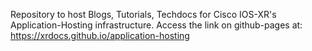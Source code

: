 Repository to host Blogs, Tutorials, Techdocs for Cisco IOS-XR's Application-Hosting infrastructure. Access the link on github-pages at: https://xrdocs.github.io/application-hosting
